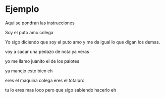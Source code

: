 # Ejemplo
Aqui se pondran las instrucciones

Soy el puto amo colega

Yo sigo diciendo que soy el puto amo y me da igual lo que digan los demas.

voy a sacar una pedazo de nota ya veras


yo me llamo juanito el de los palotes

ya manejo esto bien eh

eres el maquina colega
eres el totalpro

tu lo eres mas loco
 pero que sigo sabiendo hacerlo eh